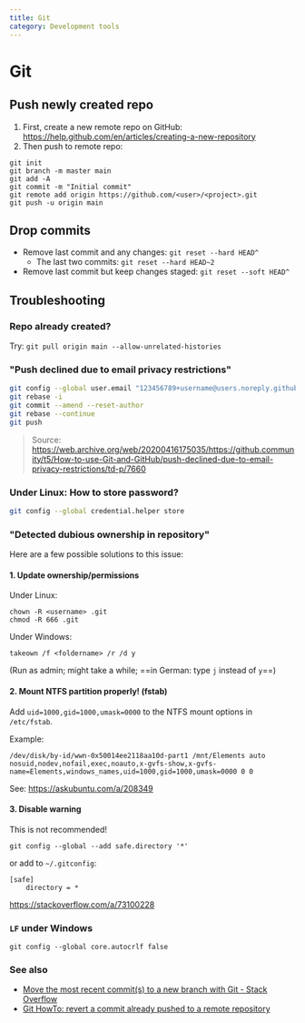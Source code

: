 ```yaml
---
title: Git
category: Development tools
---
```


# Git

## Push newly created repo
1. First, create a new remote repo on GitHub: https://help.github.com/en/articles/creating-a-new-repository  
2. Then push to remote repo:

```
git init
git branch -m master main
git add -A
git commit -m "Initial commit"
git remote add origin https://github.com/<user>/<project>.git
git push -u origin main
```

## Drop commits

- Remove last commit and any changes: `git reset --hard HEAD^`
  - The last two commits: `git reset --hard HEAD~2`
- Remove last commit but keep changes staged: `git reset --soft HEAD^`

## Troubleshooting
### Repo already created?
Try: `git pull origin main --allow-unrelated-histories`

### "Push declined due to email privacy restrictions"
```bash
git config --global user.email "123456789+username@users.noreply.github.com"
git rebase -i
git commit --amend --reset-author
git rebase --continue
git push
```
> Source: https://web.archive.org/web/20200416175035/https://github.community/t5/How-to-use-Git-and-GitHub/push-declined-due-to-email-privacy-restrictions/td-p/7660

### Under Linux: How to store password?
```bash
git config --global credential.helper store
```

### "Detected dubious ownership in repository"

Here are a few possible solutions to this issue:

#### 1. Update ownership/permissions

Under Linux:
```
chown -R <username> .git
chmod -R 666 .git
```

Under Windows:
```
takeown /f <foldername> /r /d y
```
(Run as admin; might take a while; ==in German: type `j` instead of `y`==)


#### 2. Mount NTFS partition properly! (fstab)

Add `uid=1000,gid=1000,umask=0000` to the NTFS mount options in `/etc/fstab`.

Example:
```
/dev/disk/by-id/wwn-0x50014ee2118aa10d-part1 /mnt/Elements auto nosuid,nodev,nofail,exec,noauto,x-gvfs-show,x-gvfs-name=Elements,windows_names,uid=1000,gid=1000,umask=0000 0 0
```

See: https://askubuntu.com/a/208349

#### 3. Disable warning

This is not recommended!

```
git config --global --add safe.directory '*'
```

or add to `~/.gitconfig`:

```
[safe]
	directory = *
```

https://stackoverflow.com/a/73100228

### `LF` under Windows

`git config --global core.autocrlf false`

### See also

- [Move the most recent commit(s) to a new branch with Git - Stack Overflow](https://stackoverflow.com/questions/1628563/move-the-most-recent-commits-to-a-new-branch-with-git)
- [Git HowTo: revert a commit already pushed to a remote repository](https://gist.github.com/gunjanpatel/18f9e4d1eb609597c50c2118e416e6a6)